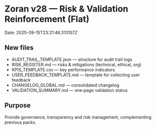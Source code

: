 # Zoran v28 — Risk & Validation Reinforcement (Flat)
Date: 2025-09-15T23:21:46.313157Z

## New files
- AUDIT_TRAIL_TEMPLATE.json — structure for audit trail logs
- RISK_REGISTER.md — risks & mitigations (technical, ethical, org)
- KPIS_TEMPLATE.csv — key performance indicators
- USER_FEEDBACK_TEMPLATE.md — template for collecting user feedback
- CHANGELOG_GLOBAL.md — consolidated changelog
- VALIDATION_SUMMARY.md — one‑page validation status

## Purpose
Provide governance, transparency and risk management, complementing previous packs.
